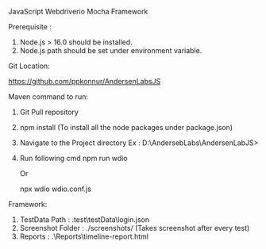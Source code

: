 JavaScript Webdriverio Mocha Framework

Prerequisite :

1. Node.js > 16.0 should be installed.
2. Node.js path should be set under environment variable. 

Git Location:

https://github.com/ppkonnur/AndersenLabsJS

Maven command to run:

1. Git Pull repository
2. npm install		(To install all the node packages under package.json)
1. Navigate to the Project directory
	Ex : D:\AndersebLabs\AndersenLabJS>
2. Run following cmd
	npm run wdio

	Or

	npx wdio wdio.conf.js


Framework: 
1. TestData Path : .test\testData\login.json
2. Screenshot Folder : ./screenshots/                      (Takes screenshot after every test)
3. Reports : .\Reports\timeline-report.html